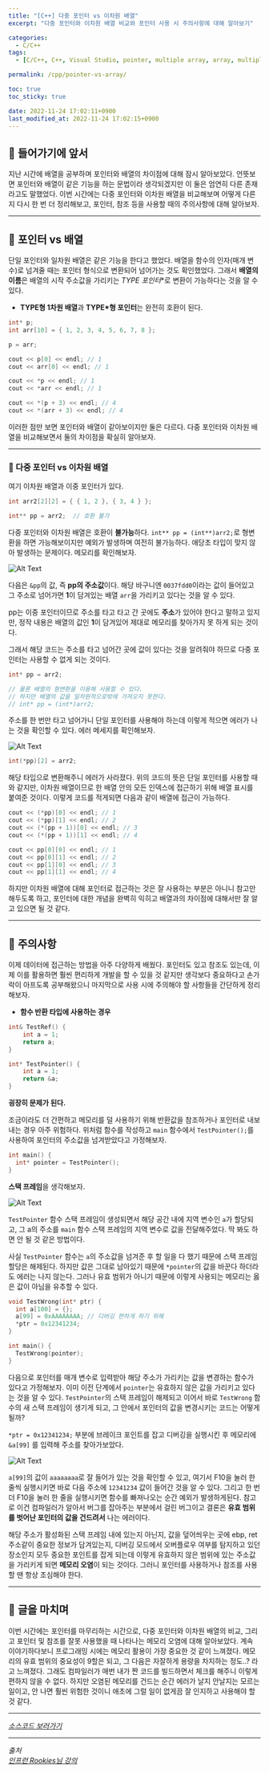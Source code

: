 ```yaml
---
title: "[C++] 다중 포인터 vs 이차원 배열"
excerpt: "다중 포인터와 이차원 배열 비교와 포인터 사용 시 주의사항에 대해 알아보기"

categories:
  - C/C++
tags:
  - [C/C++, C++, Visual Studio, pointer, multiple array, array, multiple pointer, pointer, memory]

permalink: /cpp/pointer-vs-array/

toc: true
toc_sticky: true

date: 2022-11-24 17:02:11+0900
last_modified_at: 2022-11-24 17:02:15+0900
---
```


## 👻 들어가기에 앞서
지난 시간에 배열을 공부하며 포인터와 배열의 차이점에 대해 잠시 알아보았다. 언뜻보면 포인터와 배열이 같은 기능을 하는 문법이라 생각되겠지만 이 둘은 엄연히 다른 존재라고도 말했었다. 이번 시간에는 다중 포인터와 이차원 배열을 비교해보며 어떻게 다른지 다시 한 번 더 정리해보고, 포인터, 참조 등을 사용할 때의 주의사항에 대해 알아보자.

***

## 👻 포인터 vs 배열
단일 포인터와 일차원 배열은 같은 기능을 한다고 했었다. 배열을 함수의 인자(매개 변수)로 넘겨줄 때는 포인터 형식으로 변환되어 넘어가는 것도 확인했었다. 그래서 **배열의 이름**은 배열의 시작 주소값을 가리키는 **TYPE* 포인터**로 변환이 가능하다는 것을 알 수 있다.

- **TYPE형 1차원 배열**과 **TYPE*형 포인터**는 완전히 호환이 된다.

```c++
int* p;
int arr[10] = { 1, 2, 3, 4, 5, 6, 7, 8 };

p = arr;

cout << p[0] << endl; // 1
cout << arr[0] << endl; // 1

cout << *p << endl; // 1
cout << *arr << endl; // 1

cout << *(p + 3) << endl; // 4
cout << *(arr + 3) << endl; // 4
```

이러한 점만 보면 포인터와 배열이 같아보이지만 둘은 다르다. 다중 포인터와 이차원 배열을 비교해보면서 둘의 차이점을 확실히 알아보자.

***

### 🌱 다중 포인터 vs 이차원 배열

여기 이차원 배열과 이중 포인터가 있다.

```c++
int arr2[2][2] = { { 1, 2 }, { 3, 4 } };

int** pp = arr2;  // 호환 불가
```

다중 포인터와 이차원 배열은 호환이 **불가능**하다. ``` int** pp = (int**)arr2; ```로 형변환을 하면 가능해보이지만 예외가 발생하며 여전히 불가능하다. 애당초 타입이 맞지 않아 발생하는 문제이다. 메모리를 확인해보자.

![Alt Text](/assets/images/posts_img/basics/cpp/pointer/pointer-vs-array/memory.PNG)   

다음은 ``` &pp ```의 값, 즉 **pp의 주소값**이다. 해당 바구니엔 ``` 0037fdd0 ```이라는 값이 들어있고 그 주소로 넘어가면 **1**이 담겨있는 배열 ``` arr ```을 가리키고 있다는 것을 알 수 있다.

pp는 이중 포인터이므로 주소를 타고 타고 간 곳에도 **주소**가 있어야 한다고 말하고 있지만, 정작 내용은 배열의 값인 **1**이 담겨있어 제대로 메모리를 찾아가지 못 하게 되는 것이다.

그래서 해당 코드는 주소를 타고 넘어간 곳에 값이 있다는 것을 알려줘야 하므로 다중 포인터는 사용할 수 없게 되는 것이다.

```c++
int* pp = arr2;

// 물론 배열의 형변환을 이용해 사용할 수 있다.
// 하지만 배열의 값을 일차원적으로밖에 가져오지 못한다.
// int* pp = (int*)arr2;
```

주소를 한 번만 타고 넘어가니 단일 포인터를 사용해야 하는데 이렇게 적으면 에러가 나는 것을 확인할 수 있다. 에러 메세지를 확인해보자.

![Alt Text](/assets/images/posts_img/basics/cpp/pointer/pointer-vs-array/error.PNG)   

```c++
int(*pp)[2] = arr2;
```

해당 타입으로 변환해주니 에러가 사라졌다. 위의 코드의 뜻은 단일 포인터를 사용할 때와 같지만, 이차원 배열이므로 한 배열 안의 모든 인덱스에 접근하기 위해 배열 표시를 붙여준 것이다. 이렇게 코드를 적게되면 다음과 같이 배열에 접근이 가능하다.

```c++
cout << (*pp)[0] << endl; // 1
cout << (*pp)[1] << endl; // 2
cout << (*(pp + 1))[0] << endl; // 3
cout << (*(pp + 1))[1] << endl; // 4

cout << pp[0][0] << endl; // 1
cout << pp[0][1] << endl; // 2
cout << pp[1][0] << endl; // 3
cout << pp[1][1] << endl; // 4
```

하지만 이차원 배열에 대해 포인터로 접근하는 것은 잘 사용하는 부분은 아니니 참고만 해두도록 하고, 포인터에 대한 개념을 완벽히 익히고 배열과의 차이점에 대해서만 잘 알고 있으면 될 것 같다.

***

## 👻 주의사항
이제 데이터에 접근하는 방법을 아주 다양하게 배웠다. 포인터도 있고 참조도 있는데, 이제 이를 활용하면 훨씬 편리하게 개발을 할 수 있을 것 같지만 생각보다 중요하다고 손가락이 아프도록 공부해왔으니 마지막으로 사용 시에 주의해야 할 사항들을 간단하게 정리해보자.

- **함수 반환 타입에 사용하는 경우**

```c++
int& TestRef() {
    int a = 1;
    return a;
}

int* TestPointer() {
    int a = 1;
    return &a;
}
```

**굉장히 문제가 된다.**

조금이라도 더 간편하고 메모리를 덜 사용하기 위해 반환값을 참조하거나 포인터로 내보내는 경우 아주 위험하다. 위처럼 함수를 작성하고 ``` main ``` 함수에서 ``` TestPointer(); ```를 사용하여 포인터의 주소값을 넘겨받았다고 가정해보자.

```c++
int main() {
  int* pointer = TestPointer();
}
```

**스택 프레임**을 생각해보자.

![Alt Text](/assets/images/posts_img/basics/cpp/pointer/pointer-vs-array/stack-frame.jpg)   

``` TestPointer ``` 함수 스택 프레임이 생성되면서 해당 공간 내에 지역 변수인 ``` a ```가 할당되고, 그 a의 주소를 ``` main ``` 함수 스택 프레임의 지역 변수로 값을 전달해주었다. 딱 봐도 하면 안 될 것 같은 방법이다. 

사실 ``` TestPointer ``` 함수는 ``` a ```의 주소값을 넘겨준 후 할 일을 다 했기 때문에 스택 프레임 할당은 해제된다. 하지만 값은 그대로 남아있기 때문에 ``` *pointer ```의 값을 바꾼다 하더라도 에러는 나지 않는다. 그러나 유효 범위가 아니기 때문에 이렇게 사용되는 메모리는 옳은 값이 아님을 유추할 수 있다.

```c++
void TestWrong(int* ptr) {
  int a[100] = {};
  a[99] = 0xAAAAAAAA; // 디버깅 편하게 하기 위해
  *ptr = 0x12341234;
}

int main() {
  TestWrong(pointer);
}
```

다음으로 포인터를 매개 변수로 입력받아 해당 주소가 가리키는 값을 변경하는 함수가 있다고 가정해보자. 이미 이전 단계에서 ``` pointer ```는 유효하지 않은 값을 가리키고 있다는 것을 알 수 있다. ``` TestPointer ```의 스택 프레임이 해제되고 이어서 바로 ``` TestWrong ``` 함수의 새 스택 프레임이 생기게 되고, 그 안에서 포인터의 값을 변경시키는 코드는 어떻게 될까?

``` *ptr = 0x12341234; ``` 부분에 브레이크 포인트를 잡고 디버깅을 실행시킨 후 메모리에 ``` &a[99] ``` 를 입력해 주소를 찾아가보았다.

![Alt Text](/assets/images/posts_img/basics/cpp/pointer/pointer-vs-array/error2.PNG)   

``` a[99] ```의 값이 ``` aaaaaaaa ```로 잘 들어가 있는 것을 확인할 수 있고, 여기서 F10을 눌러 한 줄씩 실행시키면 바로 다음 주소에 ``` 12341234 ``` 값이 들어간 것을 알 수 있다. 그리고 한 번 더 F10을 눌러 한 줄을 실행시키면 함수를 빠져나오는 순간 예외가 발생하게된다. 참고로 이건 컴파일러가 알아서 버그를 잡아주는 부분에서 걸린 버그이고 결론은 **유효 범위를 벗어난 포인터의 값을 건드려서** 나는 에러이다.

해당 주소가 활성화된 스택 프레임 내에 있는지 아닌지, 값을 덮어씌우는 곳에 ebp, ret 주소같이 중요한 정보가 담겨있는지, 디버깅 모드에서 오버플로우 여부를 탐지하고 있던 장소인지 모두 중요한 포인트를 잡게 되는데 이렇게 유효하지 않은 범위에 있는 주소값을 가리키게 되면 **메모리 오염**이 되는 것이다. 그러니 포인터를 사용하거나 참조를 사용할 땐 항상 조심해야 한다.

***

## 👻 글을 마치며
이번 시간에는 포인터를 마무리하는 시간으로, 다중 포인터와 이차원 배열의 비교, 그리고 포인터 및 참조를 잘못 사용했을 때 나타나는 메모리 오염에 대해 알아보았다. 계속 이야기하다보니 프로그래밍 시에는 메모리 활용이 가장 중요한 것 같이 느껴졌다. 메모리의 유효 범위의 중요성이 9할은 되고, 그 다음은 자잘하게 용량을 차지하는 정도..? 라고 느껴졌다. 그래도 컴파일러가 매번 내가 짠 코드를 빌드하면서 체크를 해주니 이렇게 편하지 않을 수 없다. 하지만 오염된 메모리를 건드는 순간 에러가 날지 안날지는 모르는 일이고, 안 나면 훨씬 위험한 것이니 애초에 그럴 일이 없게끔 잘 인지하고 사용해야 할 것 같다.

***

_[소스코드 보러가기](https://github.com/choi-dan-di/study_cpp/tree/main/pointer/pointer-vs-array)_

***

_출처_   
_[인프런 Rookies님 강의](https://inf.run/bje8)_   